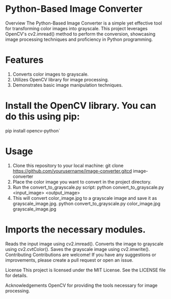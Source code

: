 # Python-Based Image Converter
Overview
The Python-Based Image Converter is a simple yet effective tool for transforming color images into grayscale. This project leverages OpenCV's cv2.imread() method to perform the conversion, showcasing image processing techniques and proficiency in Python programming.

# Features
1. Converts color images to grayscale.
2. Utilizes OpenCV library for image processing.
3. Demonstrates basic image manipulation techniques.

# Install the OpenCV library. You can do this using pip:
pip install opencv-python`

# Usage
1. Clone this repository to your local machine: 
git clone https://github.com/yourusername/image-converter.gitcd image-converter
2. Place the color image you want to convert in the project directory.
3. Run the convert_to_grayscale.py script:
python convert_to_grayscale.py <input_image> <output_image>
4. This will convert color_image.jpg to a grayscale image and save it as grayscale_image.jpg.
python convert_to_grayscale.py color_image.jpg grayscale_image.jpg






# Imports the necessary modules.
Reads the input image using cv2.imread().
Converts the image to grayscale using cv2.cvtColor().
Saves the grayscale image using cv2.imwrite().
Contributing
Contributions are welcome! If you have any suggestions or improvements, please create a pull request or open an issue.

License
This project is licensed under the MIT License. See the LICENSE file for details.

Acknowledgements
OpenCV for providing the tools necessary for image processing.
